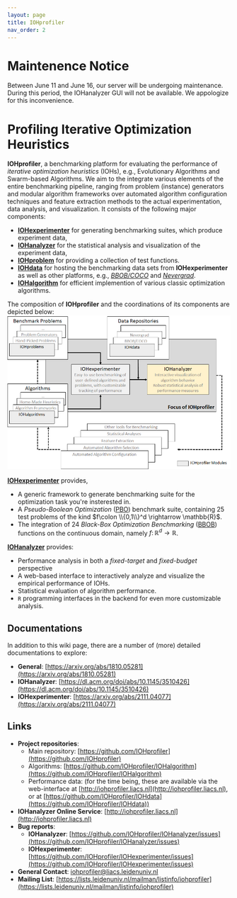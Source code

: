 ```yaml
---
layout: page
title: IOHprofiler
nav_order: 2
---
```


# Maintenence Notice

Between June 11 and June 16, our server will be undergoing maintenance. During this period, the IOHanalyzer GUI will not be available. We appologize for this inconvenience.

# Profiling Iterative Optimization Heuristics

**IOHprofiler**, a benchmarking platform for evaluating the performance of _iterative optimization heuristics_ (IOHs), e.g., Evolutionary Algorithms and Swarm-based Algorithms. We aim to the integrate various elements of the entire benchmarking pipeline, ranging from problem (instance) generators and modular algorithm frameworks over automated algorithm configuration techniques and feature extraction methods to the actual experimentation, data analysis, and visualization. It consists of the following major components:

* [__IOHexperimenter__](IOHexp/) for generating benchmarking suites, which produce experiment data,
* [__IOHanalyzer__](IOHanalyzer/) for the statistical analysis and visualization of the experiment data,
* [__IOHproblem__](IOHproblem/) for providing a collection of test functions.
* [__IOHdata__](IOHdata) for hosting the benchmarking data sets from __IOHexperimenter__ as well as other platforms, e.g., [_BBOB/COCO_](https://github.com/numbbo/coco) and [_Nevergrad_](https://github.com/facebookresearch/nevergrad).
* [__IOHalgorithm__](IOHalgorithm) for efficient implemention of various classic optimization algorithms.
  
The composition of **IOHprofiler** and the coordinations of its components are depicted below:
![](/assets/fig/overview.png)

[__IOHexperimenter__](IOHexp/) provides,

* A generic framework to generate benchmarking suite for the optimization task you're insterested in.
* A _Pseudo-Boolean Optimization_ ([PBO](/IOHproblem)) benchmark suite, containing 25 test problems of the kind $f\colon \\{0,1\\}^d \rightarrow \mathbb{R}$.
* The integration of 24 _Black-Box Optimization Benchmarking_ ([BBOB](https://coco.gforge.inria.fr/downloads/download16.00/bbobdocfunctions.pdf)) functions on the continuous domain, namely $f\colon \mathbb{R}^d \rightarrow \mathbb{R}$.

[__IOHanalyzer__](IOHanalyzer/) provides:

* Performance analysis in both a <i>fixed-target</i> and <i>fixed-budget</i> perspective
* A web-based interface to interactively analyze and visualize the empirical performance of IOHs.
* Statistical evaluation of algorithm performance.
* `R` programming interfaces in the backend for even more customizable analysis.

## Documentations

In addition to this wiki page, there are a number of (more) detailed documentations to explore:

* __General__: [https://arxiv.org/abs/1810.05281](https://arxiv.org/abs/1810.05281)
* __IOHanalyzer__: [https://dl.acm.org/doi/abs/10.1145/3510426](https://dl.acm.org/doi/abs/10.1145/3510426)
* __IOHexperimenter__: [https://arxiv.org/abs/2111.04077](https://arxiv.org/abs/2111.04077)

## Links

* __Project repositories__:
  * Main repository: [https://github.com/IOHprofiler](https://github.com/IOHprofiler)
  * Algorithms: [https://github.com/IOHprofiler/IOHalgorithm](https://github.com/IOHprofiler/IOHalgorithm)
  * Performance data: (for the time being, these are available via the web-interface at [http://iohprofiler.liacs.nl](http://iohprofiler.liacs.nl), or at [https://github.com/IOHprofiler/IOHdata](https://github.com/IOHprofiler/IOHdata))
* __IOHanalyzer Online Service__: [http://iohprofiler.liacs.nl](http://iohprofiler.liacs.nl)
* __Bug reports__:
  * __IOHanalyzer__: [https://github.com/IOHprofiler/IOHanalyzer/issues](https://github.com/IOHprofiler/IOHanalyzer/issues)
  * __IOHexperimenter__: [https://github.com/IOHprofiler/IOHexperimenter/issues](https://github.com/IOHprofiler/IOHexperimenter/issues)
* __General Contact__: [iohprofiler@liacs.leidenuniv.nl](mailto:iohprofiler@liacs.leidenuniv.nl)
* __Mailing List__: [https://lists.leidenuniv.nl/mailman/listinfo/iohprofiler](https://lists.leidenuniv.nl/mailman/listinfo/iohprofiler)
